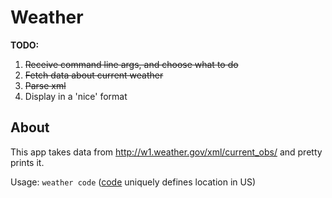 # Weather

**TODO:**
  1. ~~Receive command line args, and choose what to do~~
  2. ~~Fetch data about current weather~~
  3. ~~Parse xml~~
  4. Display in a 'nice' format

## About
This app takes data from http://w1.weather.gov/xml/current_obs/
and pretty prints it.

Usage: `weather code`
([code](http://w1.weather.gov/xml/current_obs/) uniquely defines location in US)
